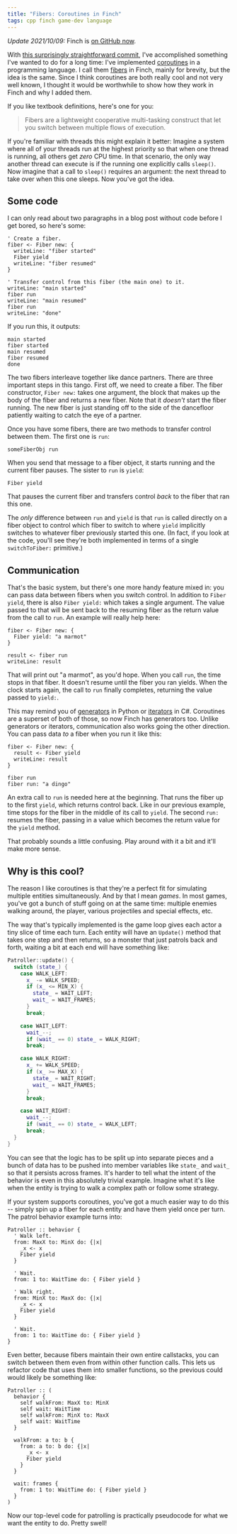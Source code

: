 ```yaml
---
title: "Fibers: Coroutines in Finch"
tags: cpp finch game-dev language
---
```


<div class="update">
<p><em>Update 2021/10/09:</em> Finch is <a href="https://github.com/munificent/finch">on GitHub now</a>.</p>
</div>

With [this surprisingly straightforward commit][commit], I've accomplished
something I've wanted to do for a long time: I've implemented [coroutines][] in
a programming language. I call them [fibers][] in Finch, mainly for brevity, but
the idea is the same. Since I think coroutines are both really cool and not very
well known, I thought it would be worthwhile to show how they work in Finch and
why I added them.

[commit]: https://github.com/munificent/finch/commit/e2c73911a9d0e8d87d9aa598325a95f6c2a83231
[coroutines]: http://en.wikipedia.org/wiki/Coroutine
[fibers]: http://en.wikipedia.org/wiki/Fiber_%28computer_science%29

If you like textbook definitions, here's one for you:

> Fibers are a lightweight cooperative multi-tasking construct that let you
> switch between multiple flows of execution.

If you're familiar with threads this might explain it better: Imagine a system
where all of your threads run at the highest priority so that when one thread is
running, all others get *zero* CPU time. In that scenario, the only way another
thread can execute is if the running one explicitly calls `sleep()`. Now imagine
that a call to `sleep()` requires an argument: the next thread to take over when
this one sleeps. Now you've got the idea.

## Some code

I can only read about two paragraphs in a blog post without code before I get
bored, so here's some:

```finch
' Create a fiber.
fiber <- Fiber new: {
  writeLine: "fiber started"
  Fiber yield
  writeLine: "fiber resumed"
}

' Transfer control from this fiber (the main one) to it.
writeLine: "main started"
fiber run
writeLine: "main resumed"
fiber run
writeLine: "done"
```

If you run this, it outputs:

```text
main started
fiber started
main resumed
fiber resumed
done
```

The two fibers interleave together like dance partners. There are three
important steps in this tango. First off, we need to create a fiber. The fiber
constructor, `Fiber new:` takes one argument, the block that makes up the body
of the fiber and returns a new fiber. Note that it *doesn't* start the fiber
running. The new fiber is just standing off to the side of the dancefloor
patiently waiting to catch the eye of a partner.

Once you have some fibers, there are two methods to transfer control between
them. The first one is `run`:

```finch
someFiberObj run
```

When you send that message to a fiber object, it starts running and the current
fiber pauses. The sister to `run` is `yield`:

```finch
Fiber yield
```

That pauses the current fiber and transfers control *back* to the fiber that ran
this one.

The *only* difference between `run` and `yield` is that `run` is called directly
on a fiber object to control which fiber to switch to where `yield` implicitly
switches to whatever fiber previously started this one. (In fact, if you look at
the code, you'll see they're both implemented in terms of a single
`switchToFiber:` primitive.)

## Communication

That's the basic system, but there's one more handy feature mixed in: you can
pass data between fibers when you switch control. In addition to `Fiber yield`,
there is also `Fiber yield:` which takes a single argument. The value passed to
that will be sent back to the resuming fiber as the return value from the call
to `run`. An example will really help here:

```finch
fiber <- Fiber new: {
  Fiber yield: "a marmot"
}

result <- fiber run
writeLine: result
```

That will print out "a marmot", as you'd hope. When you call `run`, the time
stops in that fiber. It doesn't resume until the fiber you ran yields. When the
clock starts again, the call to `run` finally completes, returning the value
passed to `yield:`.

This may remind you of [generators][] in Python or [iterators][] in C#.
Coroutines are a superset of both of those, so now Finch has generators too.
Unlike generators or iterators, communication also works going the other
direction. You can pass data *to* a fiber when you run it like this:

[generators]: http://www.python.org/dev/peps/pep-0255/
[iterators]: https://docs.microsoft.com/en-us/dotnet/csharp/iterators

```finch
fiber <- Fiber new: {
  result <- Fiber yield
  writeLine: result
}

fiber run
fiber run: "a dingo"
```

An extra call to `run` is needed here at the beginning. That runs the fiber up
to the first `yield`, which returns control back. Like in our previous example,
time stops for the fiber in the middle of its call to `yield`. The second `run:`
resumes the fiber, passing in a value which becomes the return value for the
`yield` method.

That probably sounds a little confusing. Play around with it a bit and it'll
make more sense.

## Why is this cool?

The reason I like coroutines is that they're a perfect fit for simulating
multiple entities simultaneously. And by that I mean *games*. In most games,
you've got a bunch of stuff going on at the same time: multiple enemies walking
around, the player, various projectiles and special effects, etc.

The way that's typically implemented is the game loop gives each actor a tiny
slice of time each turn. Each entity will have an `Update()` method that takes
one step and then returns, so a monster that just patrols back and forth,
waiting a bit at each end will have something like:

```cpp
Patroller::update() {
  switch (state_) {
    case WALK_LEFT:
      x_ -= WALK_SPEED;
      if (x_ <= MIN_X) {
        state_ = WAIT_LEFT;
        wait_ = WAIT_FRAMES;
      }
      break;

    case WAIT_LEFT:
      wait_--;
      if (wait_ == 0) state_ = WALK_RIGHT;
      break;

    case WALK_RIGHT:
      x_ += WALK_SPEED;
      if (x_ >= MAX_X) {
        state_ = WAIT_RIGHT;
        wait_ = WAIT_FRAMES;
      }
      break;

    case WAIT_RIGHT:
      wait_--;
      if (wait_ == 0) state_ = WALK_LEFT;
      break;
  }
}
```

You can see that the logic has to be split up into separate pieces and a bunch
of data has to be pushed into member variables like `state_` and `wait_` so that
it persists across frames. It's harder to tell what the intent of the behavior
is even in this absolutely trivial example. Imagine what it's like when the
entity is trying to walk a complex path or follow some strategy.

If your system supports coroutines, you've got a much easier way to do this --
simply spin up a fiber for each entity and have them yield once per turn. The
patrol behavior example turns into:

```finch
Patroller :: behavior {
  ' Walk left.
  from: MaxX to: MinX do: {|x|
    _x <- x
    Fiber yield
  }

  ' Wait.
  from: 1 to: WaitTime do: { Fiber yield }

  ' Walk right.
  from: MinX to: MaxX do: {|x|
    _x <- x
    Fiber yield
  }

  ' Wait.
  from: 1 to: WaitTime do: { Fiber yield }
}
```

Even better, because fibers maintain their own entire callstacks, you can switch
between them even from within other function calls. This lets us refactor code
that uses them into smaller functions, so the previous could would likely be
something like:

```finch
Patroller :: (
  behavior {
    self walkFrom: MaxX to: MinX
    self wait: WaitTime
    self walkFrom: MinX to: MaxX
    self wait: WaitTime
  }

  walkFrom: a to: b {
    from: a to: b do: {|x|
      _x <- x
      Fiber yield
    }
  }

  wait: frames {
    from: 1 to: WaitTime do: { Fiber yield }
  }
)
```

Now our top-level code for patrolling is practically pseudocode for what we want
the entity to do. Pretty swell!
